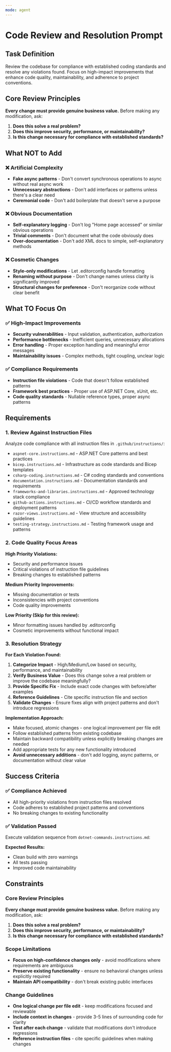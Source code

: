 ```yaml
---
mode: agent
---
```


# Code Review and Resolution Prompt

## Task Definition
Review the codebase for compliance with established coding standards and resolve any violations found. Focus on high-impact improvements that enhance code quality, maintainability, and adherence to project conventions.

## Core Review Principles

**Every change must provide genuine business value.** Before making any modification, ask:

1. **Does this solve a real problem?**
2. **Does this improve security, performance, or maintainability?**
3. **Is this change necessary for compliance with established standards?**

## What NOT to Add

### ❌ Artificial Complexity
- **Fake async patterns** - Don't convert synchronous operations to async without real async work
- **Unnecessary abstractions** - Don't add interfaces or patterns unless there's a clear need
- **Ceremonial code** - Don't add boilerplate that doesn't serve a purpose

### ❌ Obvious Documentation
- **Self-explanatory logging** - Don't log "Home page accessed" or similar obvious operations
- **Trivial comments** - Don't document what the code obviously does
- **Over-documentation** - Don't add XML docs to simple, self-explanatory methods

### ❌ Cosmetic Changes
- **Style-only modifications** - Let .editorconfig handle formatting
- **Renaming without purpose** - Don't change names unless clarity is significantly improved
- **Structural changes for preference** - Don't reorganize code without clear benefit

## What TO Focus On

### ✅ High-Impact Improvements
- **Security vulnerabilities** - Input validation, authentication, authorization
- **Performance bottlenecks** - Inefficient queries, unnecessary allocations
- **Error handling** - Proper exception handling and meaningful error messages
- **Maintainability issues** - Complex methods, tight coupling, unclear logic

### ✅ Compliance Requirements
- **Instruction file violations** - Code that doesn't follow established patterns
- **Framework best practices** - Proper use of ASP.NET Core, xUnit, etc.
- **Code quality standards** - Nullable reference types, proper async patterns

## Requirements

### 1. **Review Against Instruction Files**
Analyze code compliance with all instruction files in `.github/instructions/`:

- `aspnet-core.instructions.md` - ASP.NET Core patterns and best practices
- `bicep.instructions.md` - Infrastructure as code standards and Bicep templates
- `csharp-coding.instructions.md` - C# coding standards and conventions
- `documentation.instructions.md` - Documentation standards and requirements
- `frameworks-and-libraries.instructions.md` - Approved technology stack compliance
- `github-actions.instructions.md` - CI/CD workflow standards and deployment patterns
- `razor-views.instructions.md` - View structure and accessibility guidelines
- `testing-strategy.instructions.md` - Testing framework usage and patterns

### 2. **Code Quality Focus Areas**

**High Priority Violations:**
- Security and performance issues
- Critical violations of instruction file guidelines
- Breaking changes to established patterns

**Medium Priority Improvements:**
- Missing documentation or tests
- Inconsistencies with project conventions
- Code quality improvements

**Low Priority (Skip for this review):**
- Minor formatting issues handled by .editorconfig
- Cosmetic improvements without functional impact

### 3. **Resolution Strategy**

**For Each Violation Found:**
1. **Categorize Impact** - High/Medium/Low based on security, performance, and maintainability
2. **Verify Business Value** - Does this change solve a real problem or improve the codebase meaningfully?
3. **Provide Specific Fix** - Include exact code changes with before/after examples
4. **Reference Guidelines** - Cite specific instruction file and section
5. **Validate Changes** - Ensure fixes align with project patterns and don't introduce regressions

**Implementation Approach:**
- Make focused, atomic changes - one logical improvement per file edit
- Follow established patterns from existing codebase
- Maintain backward compatibility unless explicitly breaking changes are needed
- Add appropriate tests for any new functionality introduced
- **Avoid unnecessary additions** - don't add logging, async patterns, or documentation without clear value

## Success Criteria

### ✅ **Compliance Achieved**
- All high-priority violations from instruction files resolved
- Code adheres to established project patterns and conventions
- No breaking changes to existing functionality

### ✅ **Validation Passed**
Execute validation sequence from `dotnet-commands.instructions.md`:

**Expected Results:**
- Clean build with zero warnings
- All tests passing
- Improved code maintainability

## Constraints

### Core Review Principles

**Every change must provide genuine business value.** Before making any modification, ask:

1. **Does this solve a real problem?**
2. **Does this improve security, performance, or maintainability?**
3. **Is this change necessary for compliance with established standards?**

### **Scope Limitations**
- **Focus on high-confidence changes only** - avoid modifications where requirements are ambiguous
- **Preserve existing functionality** - ensure no behavioral changes unless explicitly required
- **Maintain API compatibility** - don't break existing public interfaces

### **Change Guidelines**
- **One logical change per file edit** - keep modifications focused and reviewable
- **Include context in changes** - provide 3-5 lines of surrounding code for clarity
- **Test after each change** - validate that modifications don't introduce regressions
- **Reference instruction files** - cite specific guidelines when making changes
